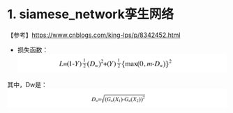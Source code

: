 

# 1. siamese_network孪生网络

【参考】https://www.cnblogs.com/king-lps/p/8342452.html

+ 损失函数：
![IMAGE](imgs/siamess_loss.png)

其中，Dw是：
![IMAGE](imgs/siamess_dw.png)

